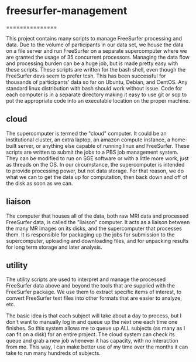 # freesurfer-management
===============

This project contains many scripts to manage FreeSurfer processing and data. Due to the volume of participants in our data set, we house the data on a file server and run FreeSurfer on a separate supercomputer where we are granted the usage of 35 concurrent processors. Managing the data flow and processing burden can be a huge job, but is made pretty easy with these scripts. These scripts are written for the bash shell, even though the FreeSurfer devs seem to prefer tcsh. This has been successful for thousands of participants' data so far on Ubuntu, Debian, and CentOS. Any standard linux distribution with bash should work without issue. Code for each computer is in a separate directory making it easy to use git or scp to put the appropriate code into an executable location on the proper machine.

## cloud

The supercomputer is termed the "cloud" computer. It could be an institutional cluster, an extra laptop, an amazon compute instance, a home-built server, or anything else capable of running linux and FreeSurfer. These scripts are written to submit the jobs to a PBS job management system. They can be modified to run on SGE software or with a little more work, just as threads on the OS. In our circumstance, the supercomputer is intended to provide processing power, but not data storage. For that reason, we do what we can to get the data up for computation, then back down and off of the disk as soon as we can.

## liaison

The computer that houses all of the data, both raw MRI data and processed FreeSurfer data, is called the "liaison" computer. It acts as a liaison between the many MR images on its disks, and the supercomputer that processes them.  It is responsible for packaging up the jobs for submission to the supercomputer, uploading and downloading files, and for unpacking results for long term storage and later analysis.

## utility

The utility scripts are used to interpret and manage the processed FreeSurfer data above and beyond the tools that are supplied with the FreeSurfer package. We use them to extract specific items of interest, to convert FreeSurfer text files into other formats that are easier to analyze, etc.


The basic idea is that each subject will take about a day to process, but I don't want to manually log in and queue up the next one each time one finishes. So this system allows me to queue up ALL subjects (as many as I can fit on a disk) for an entire project. The cloud system can check its queue and grab a new job whenever it has capacity, with no interaction from me. This way, I can make better use of my time over the months it can take to run many hundreds of subjects.
